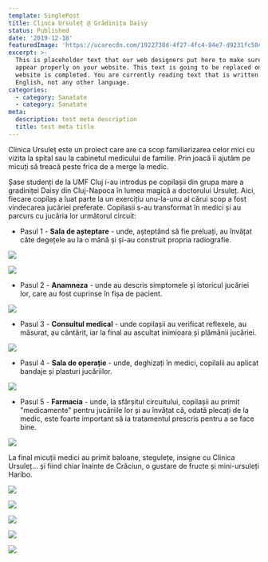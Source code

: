 ```yaml
---
template: SinglePost
title: Clinca Ursuleț @ Grădinița Daisy
status: Published
date: '2019-12-18'
featuredImage: 'https://ucarecdn.com/1922738d-4f27-4fc4-84e7-d9231fc50476/'
excerpt: >-
  This is placeholder text that our web designers put here to make sure words
  appear properly on your website. This text is going to be replaced once the
  website is completed. You are currently reading text that is written in
  English, not any other language.
categories:
  - category: Sanatate
  - category: Sanatate
meta:
  description: test meta description
  title: test meta title
---
```

Clinica Ursuleț este un proiect care are ca scop familiarizarea celor mici cu vizita la spital sau la cabinetul medicului de familie. Prin joacă îi ajutăm pe micuți să treacă peste frica de a merge la medic.

Șase studenți de la UMF Cluj i-au introdus pe copilașii din grupa mare a gradiniței Daisy din Cluj-Napoca în lumea magică a doctorului Ursuleț. Aici, fiecare copilaș a luat parte la un exercițiu unu-la-unu al cărui scop a fost vindecarea jucăriei preferate. Copilasii s-au transformat în medici și au parcurs cu jucăria lor următorul circuit: 

* Pasul 1 -  **Sala de așteptare** - unde, așteptând să fie preluați, au învățat câte degețele au la o mână și și-au construit propria radiografie.

![](https://ucarecdn.com/33a62649-840a-4a8e-81c8-7d675a4ab12e/)

 

![](https://ucarecdn.com/ef796e9f-3d6e-4e80-b02b-cf26aeb8498d/-/preview/-/rotate/90/)

* Pasul 2 - **Anamneza** - unde au descris simptomele și istoricul jucăriei lor, care au fost cuprinse în fișa de pacient.

![](https://ucarecdn.com/34676413-fdc8-4999-9e26-cd166f844ed6/)

* Pasul 3 -  **Consultul medical** - unde copilașii au verificat reflexele, au măsurat, au cântărit, iar la final au ascultat inimioara și plămânii jucăriei. 

![](https://ucarecdn.com/dcaea520-e4a3-49eb-9288-233fda929406/)

* Pasul 4 - **Sala de operație** - unde, deghizați în medici, copilalii au aplicat bandaje și plasturi jucăriilor.

![](https://ucarecdn.com/b0629bc6-8e55-4ece-b486-270adbaff90e/)

 

* Pasul 5 - **Farmacia** - unde, la sfârșitul circuitului, copilașii au primit "medicamente" pentru jucăriile lor și au învățat că, odată plecați de la medic, este foarte important să ia tratamentul prescris pentru a se face bine.

![](https://ucarecdn.com/fb36dfd6-4aac-40b4-ae0f-d984f6d1058a/)

La final micuții medici au primit baloane, stegulețe, insigne cu Clinica Ursuleț... și fiind chiar înainte de Crăciun, o gustare de fructe și mini-ursuleți Haribo.

![](https://ucarecdn.com/54b4aa93-7308-4a74-ba35-10b8037119ec/)

![](https://ucarecdn.com/dde76370-937b-47ed-bdaa-d81106413684/)

![](https://ucarecdn.com/05d04c2f-6182-481b-a001-ef84e56d0284/)

![](https://ucarecdn.com/af3affed-7adf-4d3b-8192-7ac833d14f05/-/preview/-/rotate/90/)

![](https://ucarecdn.com/fdfe3759-84ee-4ec5-b72e-1a1b8d4206a2/)
